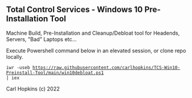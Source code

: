 ## Total Control Services - Windows 10 Pre-Installation Tool ##

Machine Build, Pre-Installation and Cleanup/Debloat tool for Headends, Servers, "Bad" Laptops etc...

Execute Powershell command below in an elevated session, or clone repo locally.

<code>iwr -useb https://raw.githubusercontent.com/carlhopkins/TCS-Win10-Preinstall-Tool/main/win10debloat.ps1 | iex</code>

Carl Hopkins (c) 2022